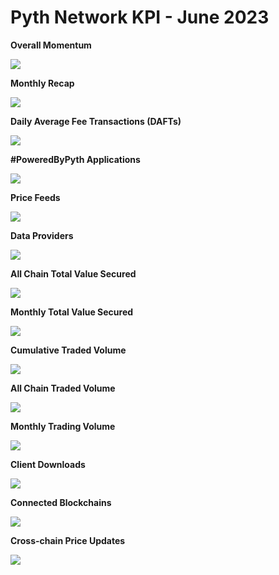 # Pyth Network KPI - June 2023

**Overall Momentum**

![](../../.gitbook/assets/kpi/june-23/)

**Monthly Recap**

![](../../.gitbook/assets/kpi/june-23/pyth-jun-23.jpg)

**Daily Average Fee Transactions (DAFTs)**

![](../../.gitbook/assets/kpi/june-23/jun-23-daily-average-fee-transactions-dafts.png)

**#PoweredByPyth Applications**

![](../../.gitbook/assets/kpi/june-23/jun-23-apps-integrations.png)

**Price Feeds**

![](../../.gitbook/assets/kpi/june-23/jun-23-price-feeds.png)

**Data Providers**

![](../../.gitbook/assets/kpi/june-23/jun-23-data-providers.png)


**All Chain Total Value Secured**

![](../../.gitbook/assets/kpi/june-23/jun-23-all-chain-tvs.png)

**Monthly Total Value Secured**

![](../../.gitbook/assets/kpi/june-23/jun-23-dapps-tvs.png)

**Cumulative Traded Volume**

![](../../.gitbook/assets/kpi/june-23/jun-23-traded-volume.png)

**All Chain Traded Volume**

![](../../.gitbook/assets/kpi/june-23/jun-23-all-chain-monthly-traded-volume.png)

**Monthly Trading Volume**

![](../../.gitbook/assets/kpi/june-23/jun-23-trading-volume.png)

**Client Downloads**

![](../../.gitbook/assets/kpi/june-23/jun-23-client-downloads.png)

**Connected Blockchains**

![](../../.gitbook/assets/kpi/june-23/jun-23-connected-blockchains.png)

**Cross-chain Price Updates**

![](../../.gitbook/assets/kpi/june-23/jun-23-monthly-price-update.png)